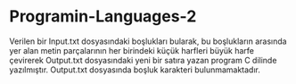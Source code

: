 # Programin-Languages-2
Verilen bir Input.txt dosyasındaki boşlukları bularak, bu boşlukların arasında yer alan metin parçalarının her birindeki küçük harfleri büyük harfe çevirerek Output.txt dosyasındaki yeni bir satıra yazan program C dilinde yazılmıştır. Output.txt dosyasında boşluk karakteri bulunmamaktadır. 

